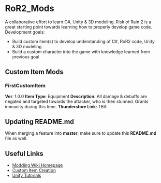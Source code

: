 # RoR2_Mods
A collaborative effort to learn C#, Unity &amp; 3D modeling. Risk of Rain 2 is a great starting point towards learning how to properly develop game code.
Development goals:
- Build custom item(s) to develop understanding of C#, RoR2 code, Unity &amp; 3D modeling
- Build a custom character into the game with knowledge learned from previous goal

## Custom Item Mods
### FirstCustomItem
**Ver**: 1.0.0
**Item Type**: Equipment
**Description**: All damage &amp; debuffs are negated and targeted towards the attacker, who is then stunned. Grants immunity during this time.
**Thunderstore Link**: TBA

## Updating README.md
When merging a feature into **master**, make sure to update this **README.md** file as well. 

## Useful Links
- [Modding Wiki Homepage](https://github.com/risk-of-thunder/R2Wiki/wiki)
- [Custom Item Creation](https://github.com/risk-of-thunder/R2Wiki/wiki/Custom-Item-Creation)
- [Unity Tutorials](https://learn.unity.com/)
